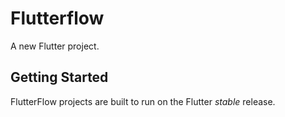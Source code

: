 # Flutterflow

A new Flutter project.

## Getting Started

FlutterFlow projects are built to run on the Flutter _stable_ release.
